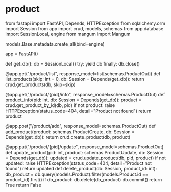 # product
from fastapi import FastAPI, Depends, HTTPException
from sqlalchemy.orm import Session
from app import crud, models, schemas
from app.database import SessionLocal, engine
from mangum import Mangum

models.Base.metadata.create_all(bind=engine)

app = FastAPI()

def get_db():
    db = SessionLocal()
    try:
        yield db
    finally:
        db.close()

@app.get("/product/list", response_model=list[schemas.ProductOut])
def list_products(skip: int = 0, db: Session = Depends(get_db)):
    return crud.get_products(db, skip=skip)

@app.get("/product/{pid}/info", response_model=schemas.ProductOut)
def product_info(pid: int, db: Session = Depends(get_db)):
    product = crud.get_product_by_id(db, pid)
    if not product:
        raise HTTPException(status_code=404, detail="Product not found")
    return product

@app.post("/product/add", response_model=schemas.ProductOut)
def add_product(product: schemas.ProductCreate, db: Session = Depends(get_db)):
    return crud.create_product(db, product)

@app.put("/product/{pid}/update", response_model=schemas.ProductOut)
def update_product(pid: int, product: schemas.ProductUpdate, db: Session = Depends(get_db)):
    updated = crud.update_product(db, pid, product)
    if not updated:
        raise HTTPException(status_code=404, detail="Product not found")
    return updated
def delete_product(db: Session, product_id: int):
    db_product = db.query(models.Product).filter(models.Product.id == product_id).first()
    if db_product:
        db.delete(db_product)
        db.commit()
        return True
    return False
